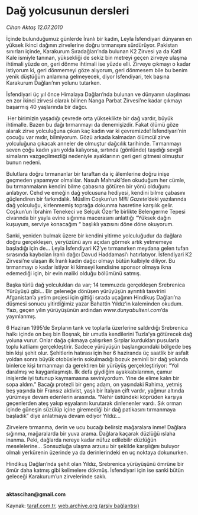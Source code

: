 # Dağ yolcusunun dersleri 

*Cihan Aktaş 12.07.2010*

<div class="yazi"><p>İçinde bulunduğumuz günlerde İranlı bir kadın, Leyla İsfendiyari dünyanın en yüksek ikinci dağının zirvelerine doğru tırmanışını sürdürüyor. Pakistan sınırları içinde, Karakurum Sıradağları’nda bulunan K2 Zirvesi ya da Katil Kale ismiyle tanınan, yüksekliği de sekiz bin metreyi geçen zirveye ulaşma ihtimali yüzde on, geri dönme ihtimali ise yüzde elli. Zirveye çıkmayı o kadar istiyorum ki, geri dönmemeyi göze alıyorum, geri dönmesem bile bu benim yenik düştüğüm anlamına gelmeyecek, diyor İsfendiyari, tek başına Karakurum Dağları’nın yolunu tutarken. </p>
<p>İsfendiyari üç yıl önce Himalaya Dağları’nda bulunan ve dünyanın ulaşılması en zor ikinci zirvesi olarak bilinen Nanga Parbat Zirvesi’ne kadar çıkmayı başarmış 40 yaşlarında bir dağcı. </p>
<p> Her birimizin yaşadığı çevrede orta yükseklikte bir dağ vardır, büyük ihtimalle. Bazen bu dağı tırmanmayı da denemişizdir. Fakat ölümü göze alarak zirve yolculuğuna çıkan kaç kadın var ki çevremizde! İsfendiyari’nin çocuğu var mıdır, bilmiyorum. Gözü arkada kalmadan ölümcül zirve yolculuğuna çıkacak anneler de olmuştur dağcılık tarihinde. Tırmanmayı seven çoğu kadın yarı yolda kalıyorsa, sırtında (gönlünde) taşıdığı sevgili simaların vazgeçilmezliği nedeniyle ayaklarının geri geri gitmesi olmuştur bunun nedeni. </p>
<p>Bulutlara doğru tırmananlar bir taraftan da iç âlemlerine doğru inişe geçmeden yapamıyor olmalılar. Nasuh Mahruki’den okuduğum her cümle, bu tırmanmaların kendini bilme çabasına götüren bir yönü olduğunu anlatıyor. Cehd ve emeğin dağ yolcusuna hediyesi, kendini bilme çabasını güçlendiren bir farkındalık. Müslim Coşkun’un <i>Milli Gazete</i>’deki yazılarında dağ yolculuğu, kirlenmemiş toprağa dokunma hasretine karşılık gelir. Coşkun’un İbrahim Tenekeci ve Selçuk Özer’le birlikte Belengerme Tepesi civarında bir yayla evine sığınma macerasını anlattığı “Yüksek dağın kuşuyum, serviye konacağım “ başlıklı yazısını döne döne okuyorum.    </p>
<p>Sanki, yeniden bulmak üzere bir kendini yitirme yolculuğudur da dağlara doğru gerçekleşen, yeryüzünü aynı açıdan görmek artık yetmemeye başladığı için de... Leyla İsfendiyari K2’ye tırmanırken meydana gelen tufan sırasında kaybolan İranlı dağcı Davud Haddamasl’ı hatırlatıyor. İsfendiyari K2 Zirvesi’ne ulaşan ilk İranlı kadın dağcı olmayı bütün kalbiyle diliyor. Bu tırmanmayı o kadar istiyor ki kimseyi kendisine sponsor olmaya ikna edemediği için, bir evin maliki olduğu bölümünü satmış. </p>
<p>Başka türlü dağ yolculukları da var; 14 temmuzda gerçekleşen Srebrenica Yürüyüşü gibi... Bir geleneğe dönüşen yürüyüşün ayrıntılı tasvirini Afganistan’a yetim projesi için gittiği sırada uçağının Hindikuş Dağları’na düşmesi sonucu yitirdiğimiz yazar Bahattin Yıldız’ın kaleminden okudum. Yazı, geçen yılın yürüyüşünün ardından <i>www.dunyabulteni.com</i>’da yayınlanmış. </p>
<p>6 Haziran 1995’de Sırpların tank ve toplarla üzerlerine saldırdığı Srebrenica halkı içinde on beş bin Boşnak, bir umutla kendilerini Tuzla’ya götürecek dağ yoluna vurur. Onlar dağa çıkmaya çalışırken Sırplar kurdukları pusularla toplu katliamı gerçekleştirir. Sadece yürüyüşün başlangıcındaki bölgede beş bin kişi şehit olur. Şehitlerin hatırası için her 6 haziranda üç saatlik bir asfalt yoldan sonra büyük otobüslerin sokulmadığı bozuk zeminli bir dağ yolunda binlerce kişi tırmanmayı da gerektiren bir yürüyüş gerçekleştiriyor: “Yol daralmış ve kayganlaşmıştı. İlk defa giydiğim ayakkabılarımın, çamur inişlerde iyi tutunup kaymamasına seviniyordum. Yine de elime kalın bir sopa aldım.” Bacağı protezli bir genç adam, on yaşındaki Rahima, yetmiş beş yaşında bir Fransız aktivist, yaşlı bir İtalyan çift vardır, yağmur altında yürümeye devam edenlerin arasında. “Nehir üstündeki köprüden karşıya geçenlerden ateş yakıp eşyalarını kurutarak dinlenenler vardı. Sık orman içinde güneşin süzülüp içine giremediği bir dağ patikasını tırmanmaya başladık” diye anlatmaya devam ediyor Yıldız... </p>
<p>Zirvelere tırmanma, derin ve ucu bucağı belirsiz mağaralara inme! Dağlara sığınma, mağaralarda bir yuva arama. Dağlara kaçarak düzlüğü ıslaha inanma. Peki, dağlarda nereye kadar nüfuz edilebilir düzlüğün meselelerine... Sonsuzluğa ulaşma arzusu bir şekilde karşılığını buluyor olmalı yerkürenin üzerinde ya da derinlerindeki en uç noktaya dokunurken. </p>
<p>Hindikuş Dağları’nda şehit olan Yıldız, Srebrenica yürüyüşünü ömrüne bir ömür daha katmış gibi kelimelere dökmüş. İsfendiyari için ise sanki bütün geleceği Karakurum’un zirvelerinde saklı. </p>
<p><b><br/>aktascihan@gmail.com</b></p></div>

Kaynak: [taraf.com.tr](http://www.taraf.com.tr:80/cihan-aktas/makale-dag-yolcusunun-dersleri.htm), [web.archive.org (arşiv bağlantısı)](http://web.archive.org/web/20100714155131/http://www.taraf.com.tr:80/cihan-aktas/makale-dag-yolcusunun-dersleri.htm)
